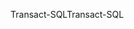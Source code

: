<span data-ttu-id="793ea-101">Transact-SQL</span><span class="sxs-lookup"><span data-stu-id="793ea-101">Transact-SQL</span></span>